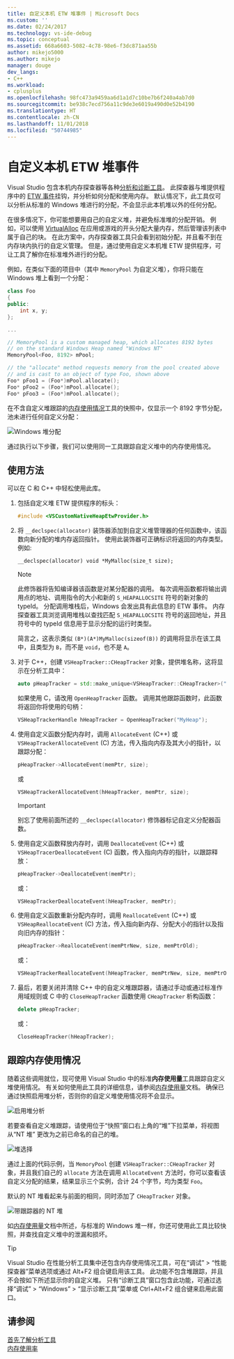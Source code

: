 ```yaml
---
title: 自定义本机 ETW 堆事件 | Microsoft Docs
ms.custom: ''
ms.date: 02/24/2017
ms.technology: vs-ide-debug
ms.topic: conceptual
ms.assetid: 668a6603-5082-4c78-98e6-f3dc871aa55b
author: mikejo5000
ms.author: mikejo
manager: douge
dev_langs:
- C++
ms.workload:
- cplusplus
ms.openlocfilehash: 98fc473a9459aa6d1a1d7c10be7b6f240a4ab7d0
ms.sourcegitcommit: be938c7ecd756a11c9de3e6019a490d0e52b4190
ms.translationtype: HT
ms.contentlocale: zh-CN
ms.lasthandoff: 11/01/2018
ms.locfileid: "50744985"
---
```

# <a name="custom-native-etw-heap-events"></a>自定义本机 ETW 堆事件

Visual Studio 包含本机内存探查器等各种[分析和诊断工具](../profiling/profiling-feature-tour.md)。  此探查器与堆提供程序中的 [ETW 事件](/windows-hardware/drivers/devtest/event-tracing-for-windows--etw-)挂钩，并分析如何分配和使用内存。  默认情况下，此工具仅可以分析从标准的 Windows 堆进行的分配，不会显示此本机堆以外的任何分配。

在很多情况下，你可能想要用自己的自定义堆，并避免标准堆的分配开销。  例如，可以使用 [VirtualAlloc](https://msdn.microsoft.com/library/windows/desktop/aa366887(v=vs.85).aspx) 在应用或游戏的开头分配大量内存，然后管理该列表中属于自己的块。  在此方案中，内存探查器工具只会看到初始分配，并且看不到在内存块内执行的自定义管理。  但是，通过使用自定义本机堆 ETW 提供程序，可让工具了解你在标准堆外进行的分配。

例如，在类似下面的项目中（其中 `MemoryPool` 为自定义堆），你将只能在 Windows 堆上看到一个分配：

```cpp
class Foo
{
public:
    int x, y;
};

...

// MemoryPool is a custom managed heap, which allocates 8192 bytes 
// on the standard Windows Heap named "Windows NT"
MemoryPool<Foo, 8192> mPool;

// the "allocate" method requests memory from the pool created above
// and is cast to an object of type Foo, shown above
Foo* pFoo1 = (Foo*)mPool.allocate();
Foo* pFoo2 = (Foo*)mPool.allocate();
Foo* pFoo3 = (Foo*)mPool.allocate();
```

在不含自定义堆跟踪的[内存使用情况](../profiling/memory-usage.md)工具的快照中，仅显示一个 8192 字节分配，池未进行任何自定义分配：

![Windows 堆分配](media/heap-example-windows-heap.png)

通过执行以下步骤，我们可以使用同一工具跟踪自定义堆中的内存使用情况。

## <a name="how-to-use"></a>使用方法

可以在 C 和 C++ 中轻松使用此库。

1. 包括自定义堆 ETW 提供程序的标头：

   ```cpp
   #include <VSCustomNativeHeapEtwProvider.h>
   ```

1. 将 `__declspec(allocator)` 装饰器添加到自定义堆管理器的任何函数中，该函数向新分配的堆内存返回指针。  使用此装饰器可正确标识将返回的内存类型。  例如:

   ```cpp
   __declspec(allocator) void *MyMalloc(size_t size);
   ```
   
   > [!NOTE]
   > 此修饰器将告知编译器该函数是对某分配器的调用。  每次调用函数都将输出调用点的地址、调用指令的大小和新的 `S_HEAPALLOCSITE` 符号的新对象的 typeId。  分配调用堆栈后，Windows 会发出具有此信息的 ETW 事件。  内存探查器工具浏览调用堆栈以查找匹配 `S_HEAPALLOCSITE` 符号的返回地址，并且符号中的 typeId 信息用于显示分配的运行时类型。
   >
   > 简言之，这表示类似 `(B*)(A*)MyMalloc(sizeof(B))` 的调用将显示在该工具中，且类型为 `B`，而不是 `void`，也不是 `A`。

1. 对于 C++，创建 `VSHeapTracker::CHeapTracker` 对象，提供堆名称，这将显示在分析工具中：

   ```cpp
   auto pHeapTracker = std::make_unique<VSHeapTracker::CHeapTracker>("MyCustomHeap");
   ```

   如果使用 C，请改用 `OpenHeapTracker` 函数。  调用其他跟踪函数时，此函数将返回你将使用的句柄：
  
   ```C
   VSHeapTrackerHandle hHeapTracker = OpenHeapTracker("MyHeap");
   ```

1. 使用自定义函数分配内存时，调用 `AllocateEvent` (C++) 或 `VSHeapTrackerAllocateEvent` (C) 方法，传入指向内存及其大小的指针，以跟踪分配：

   ```cpp
   pHeapTracker->AllocateEvent(memPtr, size);
   ```

   或

   ```C
   VSHeapTrackerAllocateEvent(hHeapTracker, memPtr, size);
   ```

   > [!IMPORTANT]
   > 别忘了使用前面所述的 `__declspec(allocator)` 修饰器标记自定义分配器函数。

1. 使用自定义函数释放内存时，调用 `DeallocateEvent` (C++) 或 `VSHeapTracerDeallocateEvent` (C) 函数，传入指向内存的指针，以跟踪释放：

   ```cpp
   pHeapTracker->DeallocateEvent(memPtr);
   ```

   或：

   ```C
   VSHeapTrackerDeallocateEvent(hHeapTracker, memPtr);
   ```

1. 使用自定义函数重新分配内存时，调用 `ReallocateEvent` (C++) 或 `VSHeapReallocateEvent` (C) 方法，传入指向新内存、分配大小的指针以及指向旧内存的指针：

   ```cpp
   pHeapTracker->ReallocateEvent(memPtrNew, size, memPtrOld);
   ```

   或：

   ```C
   VSHeapTrackerReallocateEvent(hHeapTracker, memPtrNew, size, memPtrOld);
   ```

1. 最后，若要关闭并清除 C++ 中的自定义堆跟踪器，请通过手动或通过标准作用域规则或 C 中的 `CloseHeapTracker` 函数使用 `CHeapTracker` 析构函数：

   ```cpp
   delete pHeapTracker;
   ```

   或：

   ```C
   CloseHeapTracker(hHeapTracker);
   ```

## <a name="track-memory-usage"></a>跟踪内存使用情况
随着这些调用就位，现可使用 Visual Studio 中的标准**内存使用量**工具跟踪自定义堆使用情况。  有关如何使用此工具的详细信息，请参阅[内存使用量](../profiling/memory-usage.md)文档。 确保已通过快照启用堆分析，否则你的自定义堆使用情况将不会显示。 

![启用堆分析](media/heap-enable-heap.png)

若要查看自定义堆跟踪，请使用位于“快照”窗口右上角的“堆”下拉菜单，将视图从“NT 堆” 更改为之前已命名的自己的堆。

![堆选择](media/heap-example-custom-heap.png)

通过上面的代码示例，当 `MemoryPool` 创建 `VSHeapTracker::CHeapTracker` 对象，并且我们自己的 `allocate` 方法在调用 `AllocateEvent` 方法时，你可以查看该自定义分配的结果，结果显示三个实例，合计 24 个字节，均为类型 `Foo`。

默认的 NT 堆看起来与前面的相同，同时添加了 `CHeapTracker` 对象。

![带跟踪器的 NT 堆](media/heap-example-windows-heap.png)

如[内存使用量](../profiling/memory-usage.md)文档中所述，与标准的 Windows 堆一样，你还可使用此工具比较快照，并查找自定义堆中的泄漏和损坏。

> [!TIP]
> Visual Studio 在性能分析工具集中还包含内存使用情况工具，可在“调试” > “性能探查器”菜单选项或通过 Alt+F2 组合键启用该工具。  此功能不包含堆跟踪，并且不会按如下所述显示你的自定义堆。  只有“诊断工具”窗口包含此功能，可通过选择“调试” > “Windows” > “显示诊断工具”菜单或 Ctrl+Alt+F2 组合键来启用此窗口。

## <a name="see-also"></a>请参阅
[首先了解分析工具](../profiling/profiling-feature-tour.md)  
[内存使用率](../profiling/memory-usage.md)
